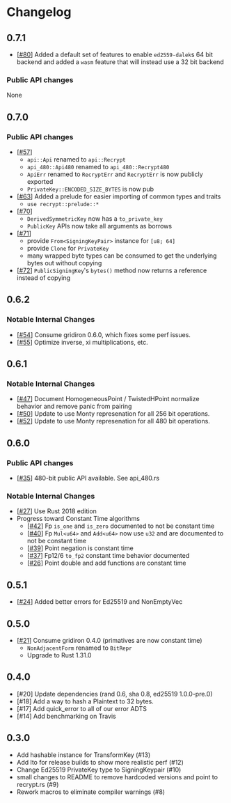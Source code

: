 # Changelog

## 0.7.1

- [[#80](#80)] Added a default set of features to enable `ed2559-dalek`s 64 bit backend and added a `wasm` feature that will instead use a 32 bit backend

### Public API changes

None

## 0.7.0

### Public API changes
 - [[#57](#57)]
   - `api::Api` renamed to `api::Recrypt`
   - `api_480::Api480` renamed to `api_480::Recrypt480`
   - `ApiErr` renamed to `RecryptErr` and `RecryptErr` is now publicly exported
   - `PrivateKey::ENCODED_SIZE_BYTES` is now pub
 - [[#63](#63)] Added a prelude for easier importing of common types and traits
   - `use recrypt::prelude::*`
 - [[#70](#70)]
   - `DerivedSymmetricKey` now has a `to_private_key`
   - `PublicKey` APIs now take all arguments as borrows
 - [[#71](#71)]
   - provide `From<SigningKeyPair>` instance for `[u8; 64]`
   - provide `Clone` for `PrivateKey`
   - many wrapped byte types can be consumed to get the underlying bytes out without copying
 - [[#72](#72)] `PublicSigningKey`'s `bytes()` method now returns a reference instead of copying

## 0.6.2

### Notable Internal Changes

- [[#54](#54)] Consume gridiron 0.6.0, which fixes some perf issues.
- [[#55](#55)] Optimize inverse, xi multiplications, etc.

## 0.6.1

### Notable Internal Changes

- [[#47](#47)] Document HomogeneousPoint / TwistedHPoint normalize behavior and remove panic from pairing
- [[#50](#50)] Update to use Monty represenation for all 256 bit operations.
- [[#52](#52)] Update to use Monty represenation for all 480 bit operations.

## 0.6.0
### Public API changes
  * [[#35](#35)] 480-bit public API available. See api_480.rs
### Notable Internal Changes
- [[#27](#27)] Use Rust 2018 edition
- Progress toward Constant Time algorithms
  * [[#42](#42)] Fp `is_one` and `is_zero` documented to not be constant time
  * [[#40](#40)] Fp `Mul<u64>` and `Add<u64>` now use `u32` and are documented to not be constant time
  * [[#39](#39)] Point negation is constant time
  * [[#37](#37)] Fp12/6 `to_fp2` constant time behavior documented
  * [[#26](#26)] Point double and add functions are constant time

## 0.5.1
- [[#24](#24)] Added better errors for Ed25519 and NonEmptyVec

## 0.5.0
- [[#21](#21)] Consume gridiron 0.4.0 (primatives are now constant time)
  * `NonAdjacentForm` renamed to `BitRepr`
  * Upgrade to Rust 1.31.0

## 0.4.0
- [#20] Update dependencies (rand 0.6, sha 0.8, ed25519 1.0.0-pre.0)
- [#18] Add a way to hash a Plaintext to 32 bytes.
- [#17] Add quick_error to all of our error ADTS
- [#14] Add benchmarking on Travis
## 0.3.0

- Add hashable instance for TransformKey (#13)
- Add lto for release builds to show more realistic perf (#12)
- Change Ed25519 PrivateKey type to SigningKeypair (#10)
- small changes to README to remove hardcoded versions and point to recrypt.rs (#9)
- Rework macros to eliminate compiler warnings (#8)
